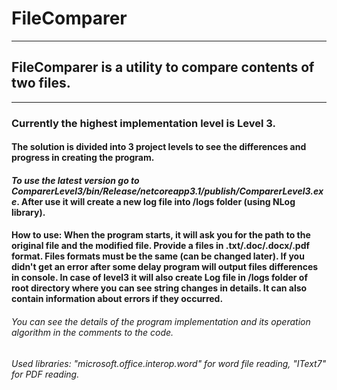 # FileComparer
____
## FileComparer is a utility to compare contents of two files.
____
### Currently the highest implementation level is __Level 3__.
#### The solution is divided into 3 project levels to see the differences and progress in creating the program.
#### ***To use the latest version go to ComparerLevel3/bin/Release/netcoreapp3.1/publish/ComparerLevel3.exe***. After use it will create a new log file into /logs folder (using NLog library).
#### __How to use:__ When the program starts, it will ask you for the path to the original file and the modified file. Provide a files in .txt/.doc/.docx/.pdf format. Files formats must be the same (can be changed later). If you didn't get an error after some delay program will output files differences in console. In case of level3 it will also create Log file in /logs folder of root directory where you can see string changes in details. It can also contain information about errors if they occurred.
###### You can see the details of the program implementation and its operation algorithm in the comments to the code.
###### Used libraries: "microsoft.office.interop.word" for word file reading, "IText7" for PDF reading.
